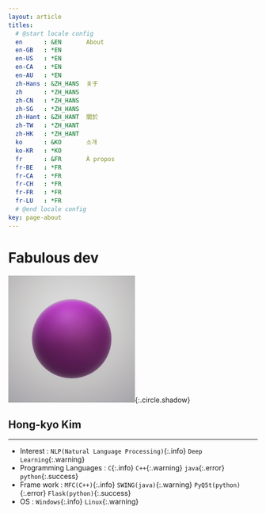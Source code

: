 ```yaml
---
layout: article
titles:
  # @start locale config
  en      : &EN       About
  en-GB   : *EN
  en-US   : *EN
  en-CA   : *EN
  en-AU   : *EN
  zh-Hans : &ZH_HANS  关于
  zh      : *ZH_HANS
  zh-CN   : *ZH_HANS
  zh-SG   : *ZH_HANS
  zh-Hant : &ZH_HANT  關於
  zh-TW   : *ZH_HANT
  zh-HK   : *ZH_HANT
  ko      : &KO       소개
  ko-KR   : *KO
  fr      : &FR       À propos  
  fr-BE   : *FR
  fr-CA   : *FR
  fr-CH   : *FR
  fr-FR   : *FR
  fr-LU   : *FR
  # @end locale config
key: page-about
---
```


# Fabulous dev

![icon](/assets/grape.png){:.circle.shadow}

 ## __Hong-kyo Kim__
 
 ------------------------------------
 
 - Interest : `NLP(Natural Language Processing)`{:.info} `Deep Learning`{:.warning}
 - Programming Languages : `C`{:.info} `C++`{:.warning} `java`{:.error} `python`{:.success}
 - Frame work : `MFC(C++)`{:.info} `SWING(java)`{:.warning} `PyQ5t(python)`{:.error} `Flask(python)`{:.success}
 - OS : `Windows`{:.info} `Linux`{:.warning}
